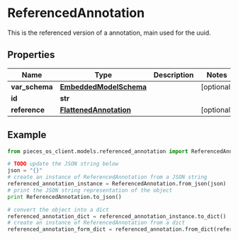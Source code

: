 # ReferencedAnnotation

This is the referenced version of a annotation, main used for the uuid.

## Properties

Name | Type | Description | Notes
------------ | ------------- | ------------- | -------------
**var_schema** | [**EmbeddedModelSchema**](EmbeddedModelSchema) |  | [optional] 
**id** | **str** |  | 
**reference** | [**FlattenedAnnotation**](FlattenedAnnotation) |  | [optional] 

## Example

```python
from pieces_os_client.models.referenced_annotation import ReferencedAnnotation

# TODO update the JSON string below
json = "{}"
# create an instance of ReferencedAnnotation from a JSON string
referenced_annotation_instance = ReferencedAnnotation.from_json(json)
# print the JSON string representation of the object
print ReferencedAnnotation.to_json()

# convert the object into a dict
referenced_annotation_dict = referenced_annotation_instance.to_dict()
# create an instance of ReferencedAnnotation from a dict
referenced_annotation_form_dict = referenced_annotation.from_dict(referenced_annotation_dict)
```



